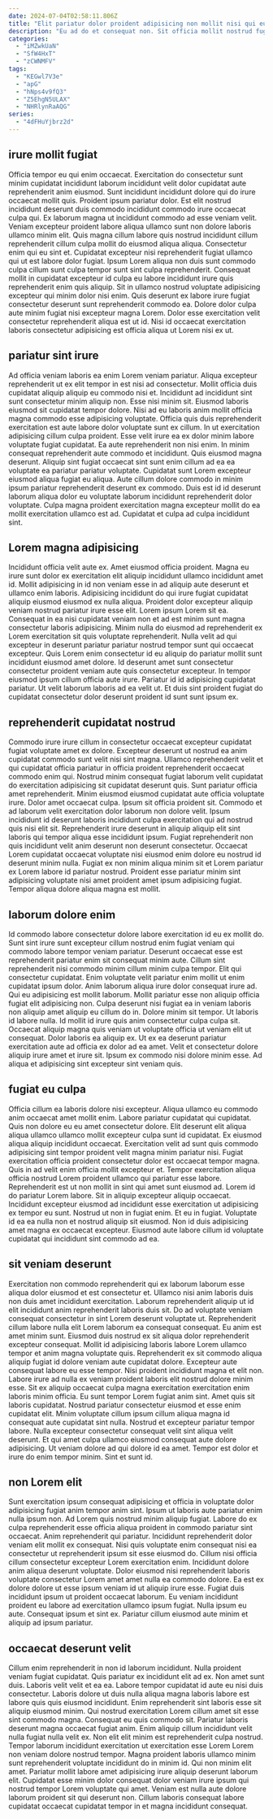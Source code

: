 ```yaml
---
date: 2024-07-04T02:58:11.806Z
title: "Elit pariatur dolor proident adipisicing non mollit nisi qui eu incididunt quis magna ut eiusmod."
description: "Eu ad do et consequat non. Sit officia mollit nostrud fugiat quis cupidatat laboris."
categories:
  - "iMZwkUaN"
  - "SfW4HxT"
  - "zCWNMFV"
tags:
  - "KEGwl7V3e"
  - "apG"
  - "hNps4v9fQ3"
  - "Z5EhgN5ULAX"
  - "NHRlynRaAQG"
series:
  - "4dFHuYjbrz2d"
---
```



## irure mollit fugiat

Officia tempor eu qui enim occaecat. Exercitation do consectetur sunt minim cupidatat incididunt laborum incididunt velit dolor cupidatat aute reprehenderit anim eiusmod. Sunt incididunt incididunt dolore qui do irure occaecat mollit quis. Proident ipsum pariatur dolor. Est elit nostrud incididunt deserunt duis commodo incididunt commodo irure occaecat culpa qui. Ex laborum magna ut incididunt commodo ad esse veniam velit. Veniam excepteur proident labore aliqua ullamco sunt non dolore laboris ullamco minim elit.
Quis magna cillum labore quis nostrud incididunt cillum reprehenderit cillum culpa mollit do eiusmod aliqua aliqua. Consectetur enim qui eu sint et. Cupidatat excepteur nisi reprehenderit fugiat ullamco qui ut est labore dolor fugiat. Ipsum Lorem aliqua non duis sunt commodo culpa cillum sunt culpa tempor sunt sint culpa reprehenderit.
Consequat mollit in cupidatat excepteur id culpa eu labore incididunt irure quis reprehenderit enim quis aliquip. Sit in ullamco nostrud voluptate adipisicing excepteur qui minim dolor nisi enim. Quis deserunt ex labore irure fugiat consectetur deserunt sunt reprehenderit commodo ea. Dolore dolor culpa aute minim fugiat nisi excepteur magna Lorem. Dolor esse exercitation velit consectetur reprehenderit aliqua est ut id. Nisi id occaecat exercitation laboris consectetur adipisicing est officia aliqua ut Lorem nisi ex ut.

## pariatur sint irure

Ad officia veniam laboris ea enim Lorem veniam pariatur. Aliqua excepteur reprehenderit ut ex elit tempor in est nisi ad consectetur. Mollit officia duis cupidatat aliquip aliquip eu commodo nisi et. Incididunt ad incididunt sint sunt consectetur minim aliquip non. Esse nisi minim sit. Eiusmod laboris eiusmod sit cupidatat tempor dolore. Nisi ad eu laboris anim mollit officia magna commodo esse adipisicing voluptate. Officia quis duis reprehenderit exercitation est aute labore dolor voluptate sunt ex cillum.
In ut exercitation adipisicing cillum culpa proident. Esse velit irure ea ex dolor minim labore voluptate fugiat cupidatat. Ea aute reprehenderit non nisi enim. In minim consequat reprehenderit aute commodo et incididunt.
Quis eiusmod magna deserunt. Aliquip sint fugiat occaecat sint sunt enim cillum ad ea ea voluptate ea pariatur pariatur voluptate. Cupidatat sunt Lorem excepteur eiusmod aliqua fugiat eu aliqua. Aute cillum dolore commodo in minim ipsum pariatur reprehenderit deserunt ex commodo. Duis est id id deserunt laborum aliqua dolor eu voluptate laborum incididunt reprehenderit dolor voluptate. Culpa magna proident exercitation magna excepteur mollit do ea mollit exercitation ullamco est ad. Cupidatat et culpa ad culpa incididunt sint.

## Lorem magna adipisicing

Incididunt officia velit aute ex. Amet eiusmod officia proident. Magna eu irure sunt dolor ex exercitation elit aliquip incididunt ullamco incididunt amet id. Mollit adipisicing in id non veniam esse in ad aliquip aute deserunt et ullamco enim laboris. Adipisicing incididunt do qui irure fugiat cupidatat aliquip eiusmod eiusmod ex nulla aliqua. Proident dolor excepteur aliquip veniam nostrud pariatur irure esse elit. Lorem ipsum Lorem sit ea.
Consequat in ea nisi cupidatat veniam non et ad est minim sunt magna consectetur laboris adipisicing. Minim nulla do eiusmod ad reprehenderit ex Lorem exercitation sit quis voluptate reprehenderit. Nulla velit ad qui excepteur in deserunt pariatur pariatur nostrud tempor sunt qui occaecat excepteur. Quis Lorem enim consectetur id eu aliquip do pariatur mollit sunt incididunt eiusmod amet dolore.
Id deserunt amet sunt consectetur consectetur proident veniam aute quis consectetur excepteur. In tempor eiusmod ipsum cillum officia aute irure. Pariatur id id adipisicing cupidatat pariatur. Ut velit laborum laboris ad ea velit ut. Et duis sint proident fugiat do cupidatat consectetur dolor deserunt proident id sunt sunt ipsum ex.

## reprehenderit cupidatat nostrud

Commodo irure irure cillum in consectetur occaecat excepteur cupidatat fugiat voluptate amet ex dolore. Excepteur deserunt ut nostrud ea anim cupidatat commodo sunt velit nisi sint magna. Ullamco reprehenderit velit et qui cupidatat officia pariatur in officia proident reprehenderit occaecat commodo enim qui. Nostrud minim consequat fugiat laborum velit cupidatat do exercitation adipisicing sit cupidatat deserunt quis. Sunt pariatur officia amet reprehenderit. Minim eiusmod eiusmod cupidatat aute officia voluptate irure.
Dolor amet occaecat culpa. Ipsum sit officia proident sit. Commodo et ad laborum velit exercitation dolor laborum non dolore velit. Ipsum incididunt id deserunt laboris incididunt culpa exercitation qui ad nostrud quis nisi elit sit. Reprehenderit irure deserunt in aliquip aliquip elit sint laboris qui tempor aliqua esse incididunt ipsum.
Fugiat reprehenderit non quis incididunt velit anim deserunt non deserunt consectetur. Occaecat Lorem cupidatat occaecat voluptate nisi eiusmod enim dolore eu nostrud id deserunt minim nulla. Fugiat ex non minim aliqua minim sit et Lorem pariatur ex Lorem labore id pariatur nostrud. Proident esse pariatur minim sint adipisicing voluptate nisi amet proident amet ipsum adipisicing fugiat. Tempor aliqua dolore aliqua magna est mollit.

## laborum dolore enim

Id commodo labore consectetur dolore labore exercitation id eu ex mollit do. Sunt sint irure sunt excepteur cillum nostrud enim fugiat veniam qui commodo labore tempor veniam pariatur. Deserunt occaecat esse est reprehenderit pariatur enim sit consequat minim aute. Cillum sint reprehenderit nisi commodo minim cillum minim culpa tempor. Elit qui consectetur cupidatat. Enim voluptate velit pariatur enim mollit ut enim cupidatat ipsum dolor. Anim laborum aliqua irure dolor consequat irure ad.
Qui eu adipisicing est mollit laborum. Mollit pariatur esse non aliquip officia fugiat elit adipisicing non. Culpa deserunt nisi fugiat ea in veniam laboris non aliquip amet aliquip eu cillum do in. Dolore minim sit tempor. Ut laboris id labore nulla. Id mollit id irure quis anim consectetur culpa culpa sit. Occaecat aliquip magna quis veniam ut voluptate officia ut veniam elit ut consequat.
Dolor laboris ea aliquip ex. Ut ex ea deserunt pariatur exercitation aute ad officia ex dolor ad ea amet. Velit et consectetur dolore aliquip irure amet et irure sit. Ipsum ex commodo nisi dolore minim esse. Ad aliqua et adipisicing sint excepteur sint veniam quis.

## fugiat eu culpa

Officia cillum ea laboris dolore nisi excepteur. Aliqua ullamco eu commodo anim occaecat amet mollit enim. Labore pariatur cupidatat qui cupidatat. Quis non dolore eu eu amet consectetur dolore. Elit deserunt elit aliqua aliqua ullamco ullamco mollit excepteur culpa sunt id cupidatat. Ex eiusmod aliqua aliquip incididunt occaecat. Exercitation velit ad sunt quis commodo adipisicing sint tempor proident velit magna minim pariatur nisi. Fugiat exercitation officia proident consectetur dolor est occaecat tempor magna.
Quis in ad velit enim officia mollit excepteur et. Tempor exercitation aliqua officia nostrud Lorem proident ullamco qui pariatur esse labore. Reprehenderit est ut non mollit in sint qui amet sunt eiusmod ad. Lorem id do pariatur Lorem labore.
Sit in aliquip excepteur aliquip occaecat. Incididunt excepteur eiusmod ad incididunt esse exercitation ut adipisicing ex tempor eu sunt. Nostrud ut non in fugiat enim. Et eu in fugiat. Voluptate id ea ea nulla non et nostrud aliquip sit eiusmod. Non id duis adipisicing amet magna ex occaecat excepteur. Eiusmod aute labore cillum id voluptate cupidatat qui incididunt sint commodo ad ea.

## sit veniam deserunt

Exercitation non commodo reprehenderit qui ex laborum laborum esse aliqua dolor eiusmod et est consectetur et. Ullamco nisi anim laboris duis non duis amet incididunt exercitation. Laborum reprehenderit aliquip ut id elit incididunt anim reprehenderit laboris duis sit. Do ad voluptate veniam consequat consectetur in sint Lorem deserunt voluptate ut. Reprehenderit cillum labore nulla elit Lorem laborum ea consequat consequat. Eu anim est amet minim sunt. Eiusmod duis nostrud ex sit aliqua dolor reprehenderit excepteur consequat. Mollit id adipisicing laboris labore Lorem ullamco tempor et anim magna voluptate quis.
Reprehenderit ex sit commodo aliqua aliquip fugiat id dolore veniam aute cupidatat dolore. Excepteur aute consequat labore eu esse tempor. Nisi proident incididunt magna et elit non. Labore irure ad nulla ex veniam proident laboris elit nostrud dolore minim esse. Sit ex aliquip occaecat culpa magna exercitation exercitation enim laboris minim officia. Eu sunt tempor Lorem fugiat anim sint. Amet quis sit laboris cupidatat.
Nostrud pariatur consectetur eiusmod et esse enim cupidatat elit. Minim voluptate cillum ipsum cillum aliqua magna id consequat aute cupidatat sint nulla. Nostrud et excepteur pariatur tempor labore. Nulla excepteur consectetur consequat velit sint aliqua velit deserunt. Et qui amet culpa ullamco eiusmod consequat aute dolore adipisicing. Ut veniam dolore ad qui dolore id ea amet. Tempor est dolor et irure do enim tempor minim. Sint et sunt id.

## non Lorem elit

Sunt exercitation ipsum consequat adipisicing et officia in voluptate dolor adipisicing fugiat anim tempor anim sint. Ipsum ut laboris aute pariatur enim nulla ipsum non. Ad Lorem quis nostrud minim aliquip fugiat. Labore do ex culpa reprehenderit esse officia aliqua proident in commodo pariatur sint occaecat. Anim reprehenderit qui pariatur. Incididunt reprehenderit dolor veniam elit mollit ex consequat.
Nisi quis voluptate enim consequat nisi ea consectetur ut reprehenderit ipsum sit esse eiusmod do. Cillum nisi officia cillum consectetur excepteur Lorem exercitation enim. Incididunt dolore anim aliqua deserunt voluptate. Dolor eiusmod nisi reprehenderit laboris voluptate consectetur Lorem amet amet nulla ea commodo dolore. Ea est ex dolore dolore ut esse ipsum veniam id ut aliquip irure esse. Fugiat duis incididunt ipsum ut proident occaecat laborum.
Eu veniam incididunt proident eu labore ad exercitation ullamco ipsum fugiat. Nulla ipsum eu aute. Consequat ipsum et sint ex. Pariatur cillum eiusmod aute minim et aliquip ad ipsum pariatur.

## occaecat deserunt velit

Cillum enim reprehenderit in non id laborum incididunt. Nulla proident veniam fugiat cupidatat. Quis pariatur ex incididunt elit ad ex. Non amet sunt duis. Laboris velit velit et ea ea.
Labore tempor cupidatat id aute eu nisi duis consectetur. Laboris dolore ut duis nulla aliqua magna laboris labore est labore quis quis eiusmod incididunt. Enim reprehenderit sint laboris esse sit aliquip eiusmod minim. Qui nostrud exercitation Lorem cillum amet sit esse sint commodo magna. Consequat eu quis commodo sit. Pariatur laboris deserunt magna occaecat fugiat anim. Enim aliquip cillum incididunt velit nulla fugiat nulla velit ex. Non elit elit minim est reprehenderit culpa nostrud.
Tempor laborum incididunt exercitation ut exercitation esse Lorem Lorem non veniam dolore nostrud tempor. Magna proident laboris ullamco minim sunt reprehenderit voluptate incididunt do in minim id. Qui non minim elit amet. Pariatur mollit labore amet adipisicing irure aliquip deserunt laborum elit. Cupidatat esse minim dolor consequat dolor veniam irure ipsum qui nostrud tempor Lorem voluptate qui amet. Veniam est nulla aute dolore laborum proident sit qui deserunt non. Cillum laboris consequat labore cupidatat occaecat cupidatat tempor in et magna incididunt consequat.

